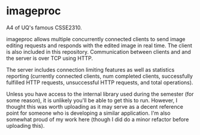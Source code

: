# imageproc

A4 of UQ's famous CSSE2310. 

imageproc allows multiple concurrently connected clients to send image editing requests and responds with the edited image in real time. The client is also included in this repository. Communication between clients and and the server is over TCP using HTTP.

The server includes connection limiting features as well as statistics reporting (currently connected clients, num completed clients, successfully fulfilled HTTP requests, unsuccessful HTTP requests, and total operations).

Unless you have access to the internal library used during the semester (for some reason), it is unlikely you'll be able to get this to run. However, I thought this was worth uploading as it may serve as a decent reference point for someone who is developing a similar application. I'm also somewhat proud of my work here (though I did do a minor refactor before uploading this).
